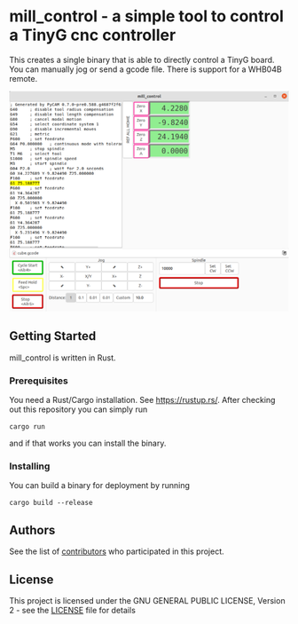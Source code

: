 # mill_control - a simple tool to control a TinyG cnc controller

This creates a single binary that is able to directly control a TinyG board. You can manually jog or send a gcode file. There is support for a WHB04B remote.

![screenshot](mill_control.png)

## Getting Started

mill_control is written in Rust.

### Prerequisites

You need a Rust/Cargo installation. See https://rustup.rs/. After checking out this repository you can simply run

```
cargo run
```

and if that works you can install the binary.


### Installing

You can build a binary for deployment by running

```
cargo build --release
```



## Authors

See the list of [contributors](https://github.com/dr0ps/mill_control/contributors) who participated in this project.

## License

This project is licensed under the GNU GENERAL PUBLIC LICENSE, Version 2 - see the [LICENSE](LICENSE) file for details


